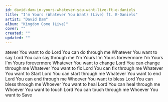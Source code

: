 ```yaml
---
id: david-dam-im-yours-whatever-you-want-live-ft-e-daniels
title: "I'm Yours (Whatever You Want) (Live) ft. E-Daniels"
artist: "David Dam"
album: "Kingdom Come (Live)"
cover: ""
created: ""
updated: ""
---
```


atever You want to do
Lord You can do through me
Whatever You want to say
Lord You can say through me
I'm Yours
I'm Yours forevermore
I'm Yours
I'm Yours forevermore
Whatever You want to change
Lord You can change through me
Whatever You want to fix
Lord You can fix through me
Whatever You want to Start
Lord You can start through me
Whatever You want to end
Lord You can end through me
Whoever You want to bless
Lord You can bless through me
Whoever You want to heal
Lord You can heal through me
Whoever You want to touch
Lord You can touch through me
Whoever You want to Save